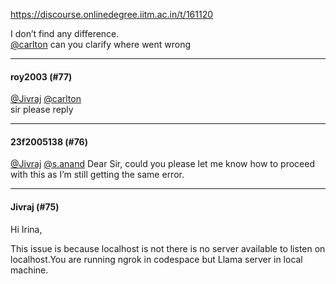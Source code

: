 https://discourse.onlinedegree.iitm.ac.in/t/161120

I don’t find any difference.<br/>
<a class="mention" href="/u/carlton">@carlton</a>  can you clarify where went wrong</p><hr>

<h4>roy2003 (#77)</h4>
<p><a class="mention" href="/u/jivraj">@Jivraj</a> <a class="mention" href="/u/carlton">@carlton</a><br/>
sir please reply</p><hr>

<h4>23f2005138 (#76)</h4>
<p><a class="mention" href="/u/jivraj">@Jivraj</a> <a class="mention" href="/u/s.anand">@s.anand</a> Dear Sir, could you please let me know how to proceed with this as I’m still getting the same error.</p><hr>

<h4>Jivraj (#75)</h4>
<p>Hi Irina,</p>
<p>This issue is because localhost is not there is no server available to listen on localhost.You are running ngrok in codespace but Llama server in local machine.